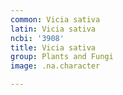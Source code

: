```yaml
---
common: Vicia sativa
latin: Vicia sativa
ncbi: '3908'
title: Vicia sativa
group: Plants and Fungi
image: .na.character

---
```

